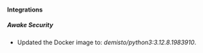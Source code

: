 
#### Integrations

##### Awake Security

- Updated the Docker image to: *demisto/python3:3.12.8.1983910*.

